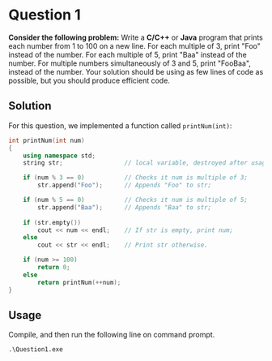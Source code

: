 # Question 1

**Consider the following problem:**  Write a **C/C++** or **Java** program that prints each number from 1 to 100 on a new line.  For each multiple of 3, print "Foo" instead of the number. For each multiple of 5, print "Baa" instead of the number. For multiple numbers simultaneously of 3 and 5, print "FooBaa", instead of the number.  Your solution should be using as few lines of code as possible, but you should produce efficient code.

## Solution

For this question, we implemented a function called `printNum(int)`:

```c++
int printNum(int num)
{
    using namespace std;
    string str;                 // local variable, destroyed after usage

    if (num % 3 == 0)           // Checks it num is multiple of 3;
        str.append("Foo");      // Appends "Foo" to str;

    if (num % 5 == 0)           // Checks it num is multiple of 5;
        str.append("Baa");      // Appends "Baa" to str;
    
    if (str.empty())
        cout << num << endl;    // If str is empty, print num;
    else    
        cout << str << endl;    // Print str otherwise.

    if (num >= 100)
        return 0;
    else
        return printNum(++num);
}
```

## Usage

Compile, and then run the following line on command prompt.

```shell
.\Question1.exe
```

